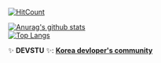 
[![HitCount](http://hits.dwyl.com/winterlood/repo/winterlood.svg)](http://hits.dwyl.com/winterlood/repo/winterlood)  

[![Anurag's github stats](https://github-readme-stats.vercel.app/api?username=winterlood)](https://github.com/anuraghazra/github-readme-stats)<br/>
[![Top Langs](https://github-readme-stats.vercel.app/api/top-langs/?username=winterlood&hide=jupyter%20notebook)](https://github.com/minkukjo/github-readme-stats)

✨ **DEVSTU** ✨: [**Korea devloper's community**](https://devstu.co.kr)
<!--
**sg05138/sg05138** is a ✨ _special_ ✨ repository because its `README.md` (this file) appears on your GitHub profile.

Here are some ideas to get you started:

- 🔭 I’m currently working on ...
- 🌱 I’m currently learning ...
- 👯 I’m looking to collaborate on ...
- 🤔 I’m looking for help with ...
- 💬 Ask me about ...
- 📫 How to reach me: ...
- 😄 Pronouns: ...
- ⚡ Fun fact: ...
-->
<!--
**winterlood/winterlood** is a ✨ _special_ ✨ repository because its `README.md` (this file) appears on your GitHub profile.

Here are some ideas to get you started:

- 🔭 I’m currently working on ...
- 🌱 I’m currently learning ...
- 👯 I’m looking to collaborate on ...
- 🤔 I’m looking for help with ...
- 💬 Ask me about ...
- 📫 How to reach me: ...
- 😄 Pronouns: ...
- ⚡ Fun fact: ...
-->
